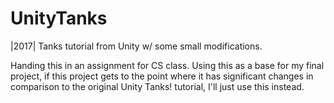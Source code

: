 # UnityTanks
|2017| Tanks tutorial from Unity w/ some small modifications.

Handing this in an assignment for CS class. Using this as a base for my final project, if this
project gets to the point where it has significant changes in comparison to the original Unity Tanks! tutorial,
I'll just use this instead.
